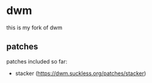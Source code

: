 # dwm

this is my fork of dwm

## patches

patches included so far:

- stacker (https://dwm.suckless.org/patches/stacker)
